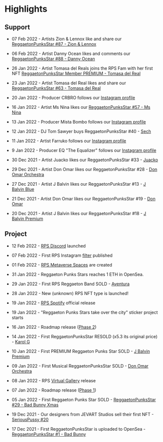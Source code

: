 # Highlights

## Support

* 07 Feb 2022 - Artists Zion & Lennox like and share our [ReggaetonPunksStar #87 - Zion & Lennox](https://www.instagram.com/p/CZpgddoswFs/)

* 06 Feb 2022 - Artist Danny Ocean likes and comments our [ReggaetonPunksStar #88 - Danny Ocean](https://www.instagram.com/p/CZpghptsWzS/)

* 26 Jan 2022 - Artist Tomasa del Reals joins the RPS Fam with her first NFT [ReggaetonPunksStar Member PREMIUM - Tomasa del Real](https://opensea.io/assets/matic/0x2953399124f0cbb46d2cbacd8a89cf0599974963/97025343769721205522030454525747954424969773561833179651683731408417189789697)

* 23 Jan 2022 - Artist Tomasa del Real likes and share our [ReggaetonPunksStar #63 - Tomasa del Real](https://www.instagram.com/p/CZFd-nmscK0/)

* 20 Jan 2022 - Producer CRBRO follows our [Instagram profile](https://www.instagram.com/reggaetonpunkstars/)

* 16 Jan 2022 - Artist Ms Nina likes our [ReggaetonPunksStar #57 - Ms Nina](https://www.instagram.com/p/CYzxOLEMxL6/)

* 13 Jan 2022 - Producer Mista Bombo follows our [Instagram profile](https://www.instagram.com/reggaetonpunkstars/)

* 12 Jan 2022 - DJ Tom Sawyer buys ReggaetonPunksStar #40 - [Sech](https://opensea.io/assets/matic/0x2953399124f0cbb46d2cbacd8a89cf0599974963/97025343769721205522030454525747954424969773561833179651683731354541120028673)

* 11 Jan 2022 - Artist Farruko follows our [Instagram profile](https://www.instagram.com/reggaetonpunkstars/)

* 9 Jan 2022 - Producer EQ "The Equalizer" follows our [Instagram profile](https://www.instagram.com/reggaetonpunkstars/)

* 30 Dec 2021 - Artist Juacko likes our ReggaetonPunksStar #33 - [Juacko](https://www.instagram.com/p/CYHR4wCMORh/)

* 29 Dec 2021 - Artist Don Omar likes our ReggaetonPunksStar #28 - [Don Omar Orchestra](https://twitter.com/reggaeton_nfts/status/1476299825859674112)

* 27 Dec 2021 - Artist J Balvin likes our ReggaetonPunksStar #13 - [J Balvin Blue](https://www.instagram.com/p/CXtKxUFIVP1/)

* 21 Dec 2021 - Artist Don Omar likes our ReggaetonPunksStar #19 - [Don Omar](https://twitter.com/reggaeton_nfts/status/1473306995839098882)

* 20 Dec 2021 - Artist J Balvin likes our ReggaetonPunksStar #18 - [J Balvin Premium](https://twitter.com/reggaeton_nfts/status/1472963367417507843?s=20) <br>



## Project

* 12 Feb 2022 - [RPS Discord](https://discord.gg/qyehdJS4pm) launched

* 07 Feb 2022 - First RPS Instagram [filter](https://www.instagram.com/ar/970022013930503/) published

* 01 Feb 2022 - [RPS Metaverse Spaces](https://discord.gg/ZBcwWAtDPY) are created

* 31 Jan 2022 - Reggaeton Punks Stars reaches 1 ETH in OpenSea.

* 29 Jan 2022 - First RPS Reggaeton Band SOLD - [Aventura](https://opensea.io/assets/matic/0x2953399124f0cbb46d2cbacd8a89cf0599974963/97025343769721205522030454525747954424969773561833179651683731410616213045249)

* 28 Jan 2022 - New (unknown) RPS NFT type is launched!

* 19 Jan 2022 - [RPS Spotify](https://open.spotify.com/user/31ud2mherrc2yp62n34632ukveqy?si=ddb5227bd8584594&nd=1) official release

* 19 Jan 2022 - "Reggaeton Punks Stars take over the city" sticker project starts

* 16 Jan 2022 - Roadmap release ([Phase 2](roadmap.html))

* 14 Jan 2022 - First ReggaetonPunksStar RESOLD (x5.3 its original price) - [Karol G](https://opensea.io/assets/matic/0x2953399124f0cbb46d2cbacd8a89cf0599974963/97025343769721205522030454525747954424969773561833179651683731311660166545409)

* 10 Jan 2022 - First PREMIUM Reggaeton Punks Star SOLD - [J Balvin Premium](https://opensea.io/assets/matic/0x2953399124f0cbb46d2cbacd8a89cf0599974963/97025343769721205522030454525747954424969773561833179651683731308361631662081)

* 09 Jan 2022 - First Musical ReggaetonPunksStar SOLD - [Don Omar Orchestra](https://opensea.io/assets/matic/0x2953399124f0cbb46d2cbacd8a89cf0599974963/97025343769721205522030454525747954424969773561833179651683731319356747939841)

* 08 Jan 2022 - RPS [Virtual Gallery](https://oncyber.io/reggaetonpunkstars) release

* 07 Jan 2022 - Roadmap release ([Phase 1](roadmap.html))

* 05 Jan 2022 - First Reggaeton Punks Star SOLD - [ReggaetonPunksStar #29 - Bad Bunny Xmas](https://opensea.io/assets/matic/0x2953399124f0cbb46d2cbacd8a89cf0599974963/97025343769721205522030454525747954424969773561833179651683731320456259567617)

* 19 Dec 2021 - Our designers from JEVART Studios sell their first NFT - [SeriousPussy #20](https://opensea.io/assets/matic/0x2953399124f0cbb46d2cbacd8a89cf0599974963/97025343769721205522030454525747954424969773561833179651683731281973352595457)

* 17 Dec 2021 - First ReggaetonPunksStar is uploaded to OpenSea - [ReggaetonPunksStar #1 - Bad Bunny](https://opensea.io/assets/matic/0x2953399124f0cbb46d2cbacd8a89cf0599974963/97025343769721205522030454525747954424969773561833179651683731283072864223233) <br><br>
